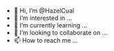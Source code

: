 - 👋 Hi, I’m @HazelCual
- 👀 I’m interested in ...
- 🌱 I’m currently learning ...
- 💞️ I’m looking to collaborate on ...
- 📫 How to reach me ...

<!---
HazelCual/HazelCual is a ✨ special ✨ repository because its `README.md` (this file) appears on your GitHub profile.
You can click the Preview link to take a look at your changes.
--->
